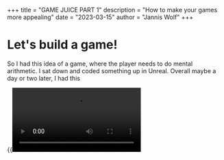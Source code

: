 +++
title = "GAME JUICE PART 1"
description = "How to make your games more appealing"
date = "2023-03-15"
author = "Jannis Wolf"
+++

# Let's build a game!

So I had this idea of a game, where the player needs to do mental arithmetic. 
I sat down and coded something up in Unreal. Overall maybe a day or two later, I had this

{{<video src="GameNoJuice.mp4" control="yes">}}